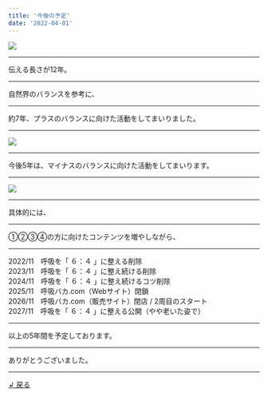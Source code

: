 ```yaml
---
title: '今後の予定'
date: '2022-04-01'
---
```

![](/images/0-1.png)
***
伝える長さが12年。
***
自然界のバランスを参考に、
***
約7年、プラスのバランスに向けた活動をしてまいりました。  
***
![](/images/0-1_.png)
***
今後5年は、マイナスのバランスに向けた活動をしてまいります。
***
![](/images/0-1__.png)
***
具体的には、
***
①②③④の方に向けたコンテンツを増やしながら、
***
2022/11　呼吸を「 ６：４ 」に整える削除  
2023/11　呼吸を「 ６：４ 」に整え続ける削除  
2024/11　呼吸を「 ６：４ 」に整え続けるコツ削除  
2025/11　呼吸バカ.com（Webサイト）閉鎖  
2026/11　呼吸バカ.com（販売サイト）閉店 / 2周目のスタート  
2027/11　呼吸を「 ６：４ 」に整える公開（やや老いた姿で）  
***
以上の5年間を予定しております。
***
ありがとうございました。
***
[ ↲ 戻る ](https://01234567890.thebase.in/about)
